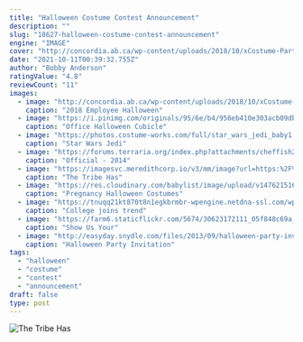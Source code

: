 ```yaml
---
title: "Halloween Costume Contest Announcement"
description: ""
slug: "18627-halloween-costume-contest-announcement"
engine: "IMAGE"
cover: "http://concordia.ab.ca/wp-content/uploads/2018/10/xCostume-Party-Invitation.jpg.pagespeed.ic.0Yfu-yPi8Y.jpg"
date: "2021-10-11T00:39:32.755Z"
author: "Bobby Anderson"
ratingValue: "4.8"
reviewCount: "11"
images:
  - image: "http://concordia.ab.ca/wp-content/uploads/2018/10/xCostume-Party-Invitation.jpg.pagespeed.ic.0Yfu-yPi8Y.jpg"
    caption: "2018 Employee Halloween"
  - image: "https://i.pinimg.com/originals/95/6e/b4/956eb410e303acb09db3203b3515460d.jpg"
    caption: "Office Halloween Cubicle"
  - image: "https://photos.costume-works.com/full/star_wars_jedi_baby1.jpg"
    caption: "Star Wars Jedi"
  - image: "https://forums.terraria.org/index.php?attachments/cheffish2-jpg.10908/"
    caption: "Official - 2014"
  - image: "https://imagesvc.meredithcorp.io/v3/mm/image?url=https:%2F%2Fstatic.onecms.io%2Fwp-content%2Fuploads%2Fsites%2F38%2F2016%2F06%2F12221211%2Fscreen-shot-2016-06-28-at-3.29.57-pm.png"
    caption: "The Tribe Has"
  - image: "https://res.cloudinary.com/babylist/image/upload/v1476215162/the-snowman_idymik.jpg"
    caption: "Pregnancy Halloween Costumes"
  - image: "https://tnuqq21kt870t8n1egkbrmbr-wpengine.netdna-ssl.com/wp-content/uploads/2016/10/halloween-LizAlexander-and-AnnaGardner_RC.jpg"
    caption: "College joins trend"
  - image: "https://farm6.staticflickr.com/5674/30623172111_05f848c69a_c.jpg"
    caption: "Show Us Your"
  - image: "http://easyday.snydle.com/files/2013/09/halloween-party-invitations-02.jpg"
    caption: "Halloween Party Invitation"
tags:
  - "halloween"
  - "costume"
  - "contest"
  - "announcement"
draft: false
type: post
---
```



![The Tribe Has](https://imagesvc.meredithcorp.io/v3/mm/image?url=https:%2F%2Fstatic.onecms.io%2Fwp-content%2Fuploads%2Fsites%2F38%2F2016%2F06%2F12221211%2Fscreen-shot-2016-06-28-at-3.29.57-pm.png "The Tribe Has")


<!--inArticleAds-->

<!--galleryOne-->


<!--inArticleAds-->

<!--galleryTwo-->


<!--galleryThree-->

